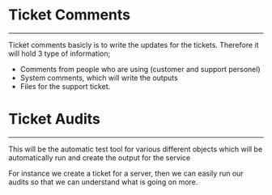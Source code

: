 # Ticket Comments
---

Ticket comments basicly is to write the updates for the tickets. Therefore it will hold 3 type of information;
- Comments from people who are using (customer and support personel)
- System comments, which will write the outputs
- Files for the support ticket.

# Ticket Audits
---
This will be the automatic test tool for various different objects which will be automatically run and create the output for the service

For instance we create a ticket for a server, then we can easily run our audits so that we can understand what is going on more.
